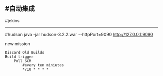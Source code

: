 #自动集成
-----
#jekins






----
#hudson
java -jar hudson-3.2.2.war --httpPort=9090
http://127.0.0.1:9090


new mission
    
    Discard Old Builds
    Build trigger
        Poll SCM
            #every ten miniutes
            */10 * * * *